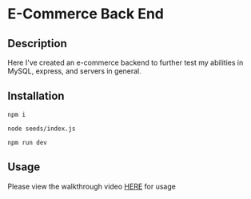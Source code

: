# E-Commerce Back End

## Description

Here I've created an e-commerce backend to further test my abilities in MySQL, express, and servers in general.

## Installation

```
npm i

node seeds/index.js

npm run dev
```

## Usage

Please view the walkthrough video [HERE](https://drive.google.com/file/d/1wygxYnfmPeLRYTgRi9OCNcbOO8OLUg2Q/view?usp=sharing) for usage